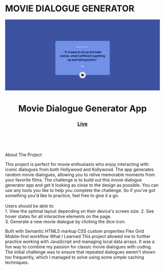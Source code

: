 
# MOVIE DIALOGUE GENERATOR

<img src="https://raw.githubusercontent.com/BALA1403/MOVIE-DIALOGUE-GENERATOR/main/images/project-preview.png" alt="Project Preview"></img>

<h1 align="center">Movie Dialogue Generator App</h1> <div align="center"> <h3> <a href="https://BALA1403.github.io/MOVIE-DIALOGUE-GENERATOR/" color="white"> Live </a> </h3> </div> <br> <br> <br>

About The Project
<p>This project is perfect for movie enthusiasts who enjoy interacting with iconic dialogues from both Hollywood and Kollywood. The app generates random movie dialogues, allowing you to relive memorable moments from your favorite films. The challenge is to build out this movie dialogue generator app and get it looking as close to the design as possible. You can use any tools you like to help you complete the challenge. So if you've got something you'd like to practice, feel free to give it a go. <br><br>Users should be able to: 
  <br>1. View the optimal layout depending on their device's screen size. 
  2. See hover states for all interactive elements on the page.
  <br> 3. Generate a new movie dialogue by clicking the dice icon. 
  <br> 

Built with
Semantic HTML5 markup
CSS custom properties
Flex
Grid
Mobile-first workflow
What I Learned
This project allowed me to further practice working with JavaScript and managing local data arrays. It was a fun way to combine my passion for classic movie dialogues with coding. The initial challenge was to ensure that repeated dialogues weren't shown too frequently, which I managed to solve using some simple caching techniques.


